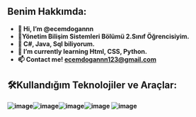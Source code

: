 <b>Benim Hakkımda:<b>
-

- 👋 Hi, I’m @ecemdogannn
- 🏫Yönetim Bilişim Sistemleri Bölümü 2.Sınıf Öğrencisiyim.
- 👀 C#, Java, Sql biliyorum.
- 🌱 I’m currently learning Html, CSS, Python.
- 📫  Contact me! ecemdogannn123@gmail.com <br>

<b> 🛠️Kullandığım Teknolojiler ve Araçlar:<br>
-
![image](https://github.com/ecemdogannn/ecemdogannn/assets/169804607/7ec4b844-7490-4e8e-a057-3bb5e92efb5f)![image](https://github.com/ecemdogannn/ecemdogannn/assets/169804607/ec230861-2778-4f0b-8ce9-0a56391e225e)![image](https://github.com/ecemdogannn/ecemdogannn/assets/169804607/55cc5029-c352-4ec6-8e27-eaed4339d746)![image](https://github.com/ecemdogannn/ecemdogannn/assets/169804607/06453327-edef-473a-864f-b4b943cf71db)
![image](https://github.com/ecemdogannn/ecemdogannn/assets/169804607/59ff69b1-25e4-4545-825a-6b19b82a5a8a)
















<!---
ecemdogannn/ecemdogannn is a ✨ special ✨ repository because its `README.md` (this file) appears on your GitHub profile.
You can click the Preview link to take a look at your changes.
--->
  
